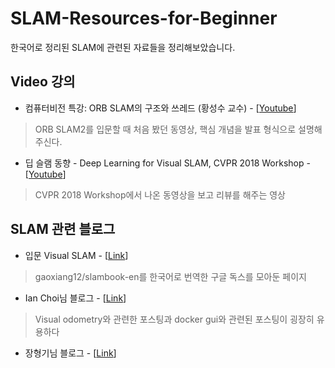 # SLAM-Resources-for-Beginner

한국어로 정리된 SLAM에 관련된 자료들을 정리해보았습니다.  

## Video 강의
- 컴퓨터비전 특강: ORB SLAM의 구조와 쓰레드 (황성수 교수) - [[Youtube](https://youtube.com/playlist?list=PLoJdZ7VvEiRNUxlIXlgy7Fh8ziyt4Hw50)]  
> ORB SLAM2를 입문할 때 처음 봤던 동영상, 핵심 개념을 발표 형식으로 설명해주신다.  
- 딥 슬램 동향 - Deep Learning for Visual SLAM, CVPR 2018 Workshop - [[Youtube](https://youtu.be/_N7ClqAb_ek)]  
> CVPR 2018 Workshop에서 나온 동영상을 보고 리뷰를 해주는 영상  

## SLAM 관련 블로그   
- 입문 Visual SLAM - [[Link](https://adioshun.gitbooks.io/deep-slam/content/SLAM-kr-Tutorial/?fbclid=IwAR2XUYyEctWDnxFuG9PRR6sgBfPhZgSdq8NbBuAPvtnGWQDnnU-fYBf4yUg)] 
> gaoxiang12/slambook-en를 한국어로 번역한 구글 독스를 모아둔 페이지  

- Ian Choi님 블로그 - [[Link](https://goodgodgd.github.io/ian-flow/)]  
> Visual odometry와 관련한 포스팅과 docker gui와 관련된 포스팅이 굉장히 유용하다  

- 장형기님 블로그 - [[Link](http://www.cv-learn.com/)]  

